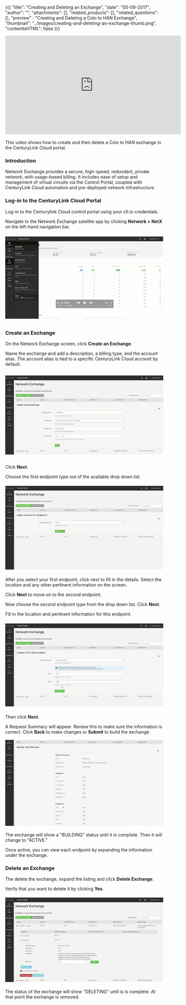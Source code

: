 {{{
  "title": "Creating and Deleting an Exchange",
  "date": "05-09-2017",
  "author": "",
  "attachments": [],
  "related_products": [],
  "related_questions": [],
  "preview" : "Creating and Deleting a Colo to HAN Exchange",
  "thumbnail": "../images/creating-and-deleting-an-exchange-thumb.png",
  "contentIsHTML": false
}}}

<iframe width="560" height="315" src="https://player.vimeo.com/video/216019694" frameborder="0" allowfullscreen></iframe>

This video shows how to create and then delete a Colo to HAN exchange in the CenturyLink Cloud portal.

### Introduction

Network Exchange provides a secure, high-speed, redundant, private network, with usage-based billing. It includes ease of setup and management of virtual circuits via the Control Portal, coupled with CenturyLink Cloud automation and pre-deployed network infrastructure.

### Log-in to the CenturyLink Cloud Portal

Log-in to the Centurylink Cloud control portal using your ctl.io credentials.

Navigate to the Network Exchange satellite app by clicking **Network > NetX** on the left-hand navigation bar.

![Network Exchange screen](../images/creating-and-deleting-an-exchange-1.png)

### Create an Exchange

On the Network Exchange screen, click **Create an Exchange**.

Name the exchange and add a description, a billing type, and the account alias. The account alias is tied to a specific CenturyLink Cloud account by default.

![Create an exchange](../images/creating-and-deleting-an-exchange-2.png)

Click **Next**.

Choose the first endpoint type out of the available drop down list.

![First endpoint](../images/creating-and-deleting-an-exchange-3.png)

After you select your first endpoint, click next to fill in the details. Select the location and any other pertinent information on the screen.

Click **Next** to move on to the second endpoint.

Now choose the second endpoint type from the drop down list. Click **Next**.

Fill in the location and pertinent information for this endpoint.

![Second endpoint](../images/creating-and-deleting-an-exchange-4.png)

Then click **Next**.

A Request Summary will appear. Review this to make sure the information is correct. Click **Back** to make changes or **Submit** to build the exchange.

![Summary page](../images/creating-and-deleting-an-exchange-5.png)

The exchange will show a "BUILDING" status until it is complete. Then it will change to "ACTIVE."

Once active, you can view each endpoint by expanding the information under the exchange.

### Delete an Exchange

The delete the exchange, expand the listing and click **Delete Exchange**.

Verify that you want to delete it by clicking **Yes**.

![Delete exchange](../images/creating-and-deleting-an-exchange-6.png)

The status of the exchange will show "DELETING" until is is complete. At that point the exchange is removed.
